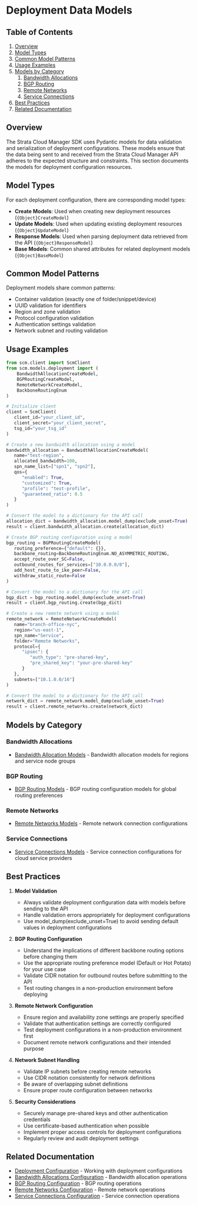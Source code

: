 # Deployment Data Models

## Table of Contents

1. [Overview](#overview)
2. [Model Types](#model-types)
3. [Common Model Patterns](#common-model-patterns)
4. [Usage Examples](#usage-examples)
5. [Models by Category](#models-by-category)
   1. [Bandwidth Allocations](#bandwidth-allocations)
   2. [BGP Routing](#bgp-routing)
   3. [Remote Networks](#remote-networks)
   4. [Service Connections](#service-connections)
6. [Best Practices](#best-practices)
7. [Related Documentation](#related-documentation)

## Overview

The Strata Cloud Manager SDK uses Pydantic models for data validation and serialization of deployment configurations. These models ensure that the data being sent to and received from the Strata Cloud Manager API adheres to the expected structure and constraints. This section documents the models for deployment configuration resources.

## Model Types

For each deployment configuration, there are corresponding model types:

- **Create Models**: Used when creating new deployment resources (`{Object}CreateModel`)
- **Update Models**: Used when updating existing deployment resources (`{Object}UpdateModel`)
- **Response Models**: Used when parsing deployment data retrieved from the API (`{Object}ResponseModel`)
- **Base Models**: Common shared attributes for related deployment models (`{Object}BaseModel`)

## Common Model Patterns

Deployment models share common patterns:

- Container validation (exactly one of folder/snippet/device)
- UUID validation for identifiers
- Region and zone validation
- Protocol configuration validation
- Authentication settings validation
- Network subnet and routing validation

## Usage Examples

<div class="termy">

<!-- termynal -->
```python
from scm.client import ScmClient
from scm.models.deployment import (
    BandwidthAllocationCreateModel, 
    BGPRoutingCreateModel, 
    RemoteNetworkCreateModel,
    BackboneRoutingEnum
)

# Initialize client
client = ScmClient(
   client_id="your_client_id",
   client_secret="your_client_secret",
   tsg_id="your_tsg_id"
)

# Create a new bandwidth allocation using a model
bandwidth_allocation = BandwidthAllocationCreateModel(
   name="test-region",
   allocated_bandwidth=100,
   spn_name_list=["spn1", "spn2"],
   qos={
      "enabled": True,
      "customized": True,
      "profile": "test-profile",
      "guaranteed_ratio": 0.5
   }
)

# Convert the model to a dictionary for the API call
allocation_dict = bandwidth_allocation.model_dump(exclude_unset=True)
result = client.bandwidth_allocation.create(allocation_dict)

# Create BGP routing configuration using a model
bgp_routing = BGPRoutingCreateModel(
   routing_preference={"default": {}},
   backbone_routing=BackboneRoutingEnum.NO_ASYMMETRIC_ROUTING,
   accept_route_over_SC=False,
   outbound_routes_for_services=["10.0.0.0/8"],
   add_host_route_to_ike_peer=False,
   withdraw_static_route=False
)

# Convert the model to a dictionary for the API call
bgp_dict = bgp_routing.model_dump(exclude_unset=True)
result = client.bgp_routing.create(bgp_dict)

# Create a new remote network using a model
remote_network = RemoteNetworkCreateModel(
   name="branch-office-nyc",
   region="us-east-1",
   spn_name="Service",
   folder="Remote Networks",
   protocol={
      "ipsec": {
         "auth_type": "pre-shared-key",
         "pre_shared_key": "your-pre-shared-key"
      }
   },
   subnets=["10.1.0.0/16"]
)

# Convert the model to a dictionary for the API call
network_dict = remote_network.model_dump(exclude_unset=True)
result = client.remote_networks.create(network_dict)
```

</div>

## Models by Category

### Bandwidth Allocations

- [Bandwidth Allocation Models](bandwidth_allocation_models.md) - Bandwidth allocation models for regions and service node groups

### BGP Routing

- [BGP Routing Models](bgp_routing_models.md) - BGP routing configuration models for global routing preferences

### Remote Networks

- [Remote Networks Models](remote_networks_models.md) - Remote network connection configurations

### Service Connections

- [Service Connections Models](service_connections_models.md) - Service connection configurations for cloud service providers

## Best Practices

1. **Model Validation**
   - Always validate deployment configuration data with models before sending to the API
   - Handle validation errors appropriately for deployment configurations
   - Use model_dump(exclude_unset=True) to avoid sending default values in deployment configurations

2. **BGP Routing Configuration**
   - Understand the implications of different backbone routing options before changing them
   - Use the appropriate routing preference model (Default or Hot Potato) for your use case
   - Validate CIDR notation for outbound routes before submitting to the API
   - Test routing changes in a non-production environment before deploying

3. **Remote Network Configuration**
   - Ensure region and availability zone settings are properly specified
   - Validate that authentication settings are correctly configured
   - Test deployment configurations in a non-production environment first
   - Document remote network configurations and their intended purpose

4. **Network Subnet Handling**
   - Validate IP subnets before creating remote networks
   - Use CIDR notation consistently for network definitions
   - Be aware of overlapping subnet definitions
   - Ensure proper route configuration between networks

5. **Security Considerations**
   - Securely manage pre-shared keys and other authentication credentials
   - Use certificate-based authentication when possible
   - Implement proper access controls for deployment configurations
   - Regularly review and audit deployment settings

## Related Documentation

- [Deployment Configuration](../../config/deployment/index.md) - Working with deployment configurations
- [Bandwidth Allocations Configuration](../../config/deployment/bandwidth_allocations.md) - Bandwidth allocation operations
- [BGP Routing Configuration](../../config/deployment/bgp_routing.md) - BGP routing operations
- [Remote Networks Configuration](../../config/deployment/remote_networks.md) - Remote network operations
- [Service Connections Configuration](../../config/deployment/service_connections.md) - Service connection operations